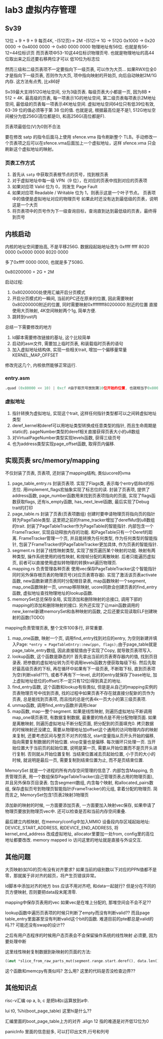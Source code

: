 # lab3 虚拟内存管理

## Sv39
12位 + 9 + 9 + 9
每页4K, -(512页)-> 2M -(512)-> 1G -> 512G
0x1000 -> 0x20 0000 -> 0x4000 0000 -> 0x80 0000 0000
物理地址有56位. 也就是有56-12=44位标识页
而页表项中53-10这44位标识物理页号. 也就是物理地址的高44位取出来之后还要右移两位才可以
低10位为标志位

然而三级和二级页表项不一定要指向下一级页表, 可以作为大页... 如果RWX位全0才是指向下一级页表, 否则作为大页, 项中指向映射的开始页, 向后自动映射2M/1G内存. 这方法有点秀, 比x86好

Sv39最大支持512G地址空间, 分为3级页表. 每级页表大小都是一页, 因为8B * 512 = 4K. 
最高级的页表, 每一项表示1G的地址空间, 第二级页表每项表示2M地址空间, 最低级的页表每一项表示4K地址空间.
虚拟地址空间64位只有低39位有效, 63-39 位的值必须等于第 38 位的值. 也就是说, 根据最高位是不是1, 512G地址空间被分为低256G(高位都是0), 和高256G(高位都是F).

页表项最低位(V)为0则不合法

要在修改 satp 的指令后面马上使用 sfence.vma 指令刷新整个 TLB。手动修改一个页表项之后可以在sfence.vma后面加上一个虚拟地址，这样 sfence.vma 只会刷新这个虚拟地址的映射。

### 页表工作方式
1.  首先从 `satp` 中获取页表根节点的页号，找到根页表
2.  对于虚拟地址中每一级 VPN（9 位），在对应的页表中找到对应的页表项
3.  如果对应项 Valid 位为 0，则发生 Page Fault
4.  如果对应项 Readable / Writable 位为 1，则表示这是一个叶子节点。
    页表项中的值便是虚拟地址对应的物理页号
    如果此时还没有达到最低级的页表，说明这是一个大页
5.  将页表项中的页号作为下一级查询目标，查询直到达到最低级的页表，最终得到页号

## 内核启动

内核的地址空间要抬高, 不是平移256G. 数据段起始地址改为
0xffff ffff 8020 0000
0x0000 0000 8020 0000

多了0xffff 0000 0000, 也就是多了508G. 

0x80200000 = 2G + 2M

启动过程:
1. 0x80200000处使用汇编开启分页模式
1. 开启分页模式的一瞬间, 当前的PC还在原来的位置, 因此需要映射0x80200000附近的位置, 同时需要映射0xffffffff80200000 附近的位置 直接使用大页映射, 4K空间映射两个1g, 简单方便.
1. 跳转到rust内

总结一下需要修改的地方
1. ld脚本需要修改链接的基址, 这个比较简单
2. 启动的asm文件, 需要加上临时页表, 和装载临时页表的语句
3. 加入虚拟地址结构体, 实现一些相关trait, 增加一个偏移量常量KERNEL_MAP_OFFSET

修改完这几个, 内核依然能够正常运行.

### entry.asm
```asm
.quad (0x80000 << 10) | 0xcf #由于取页号放到第10位开始的位置, 也就相当于0x8000 0000 >>12 <<10, 0xcf表示 VRWXAD 均为 1 这里Access 和Dirty没必要吧?? 有什么好处??
```

### 虚拟地址
1. 指针转换为虚拟地址, 实现这个trait, 这样任何指针类型都可以之间转虚拟地址类型
2. deref_kernel和deref可以用地址类型转换成任意类型的指针, 而且生命周期是static的. pageNumber类型的deref相关直接获得页表大小的u8数组
3. 对VirtualPageNumber类型实现levels函数, 获得三级页号
4. 也为address类型实现page_offset函数, 取得页内偏移.


## 实现页表 src/memory/mapping
不仅封装了页表, 页表项, 还封装了mapping结构, 类似ucore的vma
1. page_table_entry.rs 封装页表项. 实现了Flags类, 表示每个entry低8bit的标志位. 用implement_flags宏抽象实现了标志位的读. 封装了页表项, 提供了address函数, page_number函数用来找到页表项指向的页面, 实现了flags函数获取flags, 还有is_empty函数, has_next_level函数, 最后实现了Debug trait的打印
2. page_table.rs 封装了页表(页表项数组) 创建时要申请物理页将指向页的指针转为PageTable类型. 这里把之前的frame_tracker增加了derefMut到u8数组的trait. 封装了PageTableTracker作为PageTable的智能指针. 内部包含一个FrameTracker, 实现自动释放内存的功能. 和PageTable只有一个Deref的距离. FrameTracker管理一个页, 并且能转换为任何类型, 作为任何类型的智能指针, 包装了FrameTracker的PageTableTracker更加具体, 作为页表的智能指针.
3. segment.rs 封装了线性映射类型, 实现了按页遍历某个映射的功能. 映射有两种类型, 操作系统使用的线性映射, 和按帧分配的离散映射. 后者只能遍历虚拟页, 前者可以直接使用虚拟转物理的转换trait遍历物理页.
4. mapping.rs 负责管理各种页表 使用vec保存PageTableTracker这个智能指针同时另外保存根页表的物理页号(对应页表寄存器). 实现了激活该页表activate函数, new函数新建页表同时分配根目录表, map函数映射一个segment, map_one函数映射一页, unmap移除映射, ucore同款会创建页表的find_entry函数, 虚拟地址查找物理地址的lookup函数.
5. memorySet总览保存全局, 实现添加和删除映射的总接口, 调用下部的mapping的添加和删除映射的接口. 另外还实现了让main函数调用的new_kernel新建memorySet和各种映射的函数, 之后还要实现读取ELF创建映射的函数(TODO)

mapping负责管理页表, 整个文件100多行, 非常重要. 
1. map_one函数, 映射一个页, 调用find_entry找到对应的entry, 为空则新建并填入Page: `*entry = PageTableEntry::new(ppn, flags);`由于page_table就是page_table_entry数组, 因此直接赋值由于实现了Copy, 就导致页表项写入.
2. lookup函数, 这个函数是静态的!! 首先拿出当前的页表寄存器内的值, 找到页目录表. 把参数的虚拟地址转为页号调用levels函数方便获取每级下标. 然后先取好最高级页表的下标, 再在循环中如果有下一级页表, 不断取下标, 直到页表项为空(判断valid???), 或者不再有下一level, 此时的entry就保存了base地址, 加上虚拟地址低位的offset(不一定只有12位)得到真正的地址.
3. find_entry函数, 这个函数和lookup有些类似, 但是是从自己的mapping实例的页表物理页号中找到页表, 找的过程中如果页表不存在就直接分配新的页作为页表, 总是能找到页表项, 而且找的总是代表4k一页大小的第三级页表项.
4. unmap函数, 调用find_entry函数并调用clear
5. map函数, map一整个segment. 如果是线性映射, 则遍历虚拟地址不断调用map_one填页表项, 有数据复制数据, 最重要的特点是不用分配物理页面. 如果是离散映射, 则遍历虚拟地址不断分配页面, 把分配到的页面填充0. 拷贝数据的时候映射还没建立, 需要从物理地址加offset这个通用的访问物理内存的映射来复制, 还要考虑区间与整页不对齐的情况, start变量指从页开头开始的偏移, 指向需要复制数据的开始位置. stop变量也是偏移. 每次循环只处理一页. 当开始位置大于当前页的起始位置, 说明是第一页, 需要从开始位置而不是页开头进行复制. 否则就从开始位置复制. 当结束位置减去页起始位置, 小于页的大小的时候, 就说明是最后一页, 需要复制到结束位置为止, 而不是页结束位置.

MemorySet 就是一个进程的所有内存空间管理的信息了. 内部包含Mapping, 负责管理页表, 用一个数组保存PageTableTracker(自己管理页表占用的物理页面), 并且另外保存页目录表. 包含segment数组, 内含每个映射, 和allocated_pairs数组, 保存虚拟页号到物理页智能指针(FrameTracker)的元组, 拿着分配的物理页.
简而言之, MemorySet包含1页表2映射3物理页

添加新的映射的时候, 一方面要添加页表, 一方面要加入映射vec保存, 如果申请了物理页要放到物理页vec中. 还可以检查是否和当前内存空间重叠.

最后建立内核映射, 在memory/config中加入MMIO 设备段内存区域起始地址: DEVICE_START_ADDRESS, 和DEVICE_END_ADDRESS, 将kernel_end_address 改成虚拟地址, allocator里要加一处from, config里的高位地址都要改改.
memory mapped io 访问这里的地址就是直接与外设交互.


## 其他问题

大页映射(如1G的页)有没有对齐要求?
如果当前的级别数以下对应的PPN值都不是零，那就属于非对齐的超页，将产生页错误异常。

ld脚本中添加对齐的地方
bss 应该不用对齐吧, 和data一起就行? 但是分在不同的页方便映射, 否则要把data段末尾清零.

mapping中保存页表用的vec
如果vec是在堆上分配的, 那堆空间会不会不足?? 

lookup函数中遍历页表项的时候只判断了empty而没有判断valid?? 而且page table_entry里面甚至没有判断valid这个bit的函数. 难道目前的pte都总是valid的吗.?? 可能还没有swap的设计??

之后有用户态程序的时候用户态页表会不会保留操作系统的线性映射
必须要, 因为要处理中断

这里线性映射复制数据到新映射的页面的方法:
```rust
(&mut *slice_from_raw_parts_mut(segment.range.start.deref(), data.len())).copy_from_slice(data);
```
这个函数和memcpy有类似吗? 怎么用?
这里的代码是否没检查边界??

## 其他知识点

risc-v汇编
op a, b, c 是把b和c运算放到a中.

lui t0, %hi(boot_page_table) 这里hi是什么??

汇编里面的boot_page_table上方的对齐
.align 12 指的难道是对齐低12位为0

panicInfo 里面的信息挺多, 可以打印出文件,行号和列号
